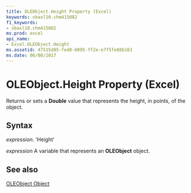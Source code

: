 ```yaml
---
title: OLEObject.Height Property (Excel)
keywords: vbaxl10.chm415082
f1_keywords:
- vbaxl10.chm415082
ms.prod: excel
api_name:
- Excel.OLEObject.Height
ms.assetid: 47515d85-fed8-6095-ff2e-e7f5fe88b161
ms.date: 06/08/2017
---
```



# OLEObject.Height Property (Excel)

Returns or sets a  **Double** value that represents the height, in points, of the object.


## Syntax

 _expression_. 'Height'

 _expression_ A variable that represents an **OLEObject** object.


## See also


[OLEObject Object](Excel.OLEObject.md)

